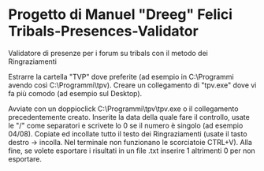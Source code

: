 
Progetto di Manuel "Dreeg" Felici
Tribals-Presences-Validator
===========================

Validatore di presenze per i forum su tribals con il metodo dei Ringraziamenti

Estrarre la cartella "TVP" dove preferite (ad esempio in C:\Programmi avendo così C:\Programmi\tpv).
Creare un collegamento di "tpv.exe" dove vi fa più comodo (ad esempio sul Desktop).

Avviate con un doppioclick C:\Programmi\tpv\tpv.exe o il collegamento precedentemente creato.
Inserite la data della quale fare il controllo, usate le "/" come separatori e scrivete lo 0 se il numero è singolo (ad esempio 04/08).
Copiate ed incollate tutto il testo dei Ringraziamenti (usate il tasto destro -> incolla. Nel terminale non funzionano le scorciatoie CTRL+V).
Alla fine, se volete esportare i risultati in un file .txt inserire 1 altrimenti 0 per non esportare.
